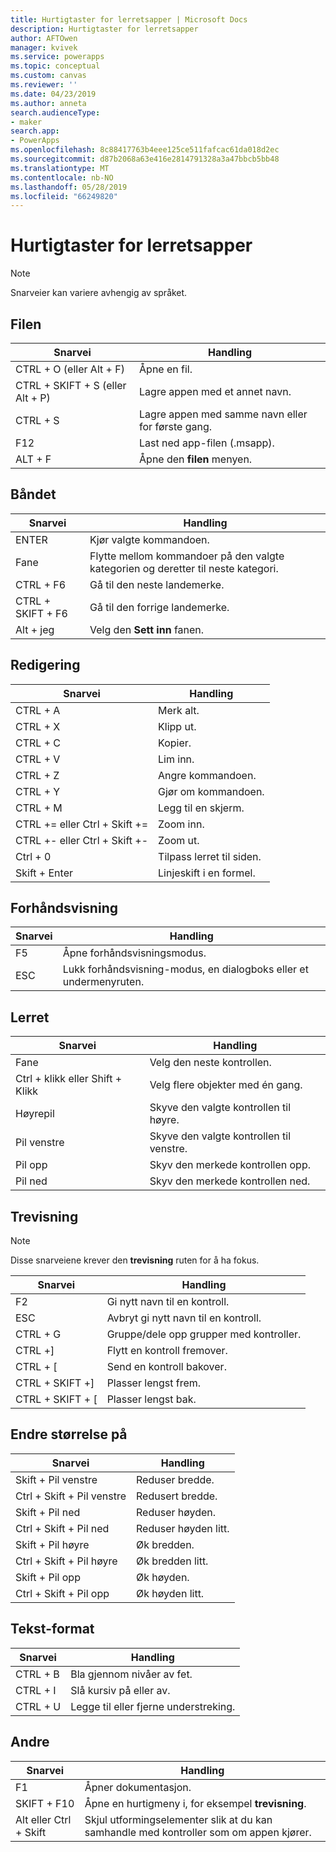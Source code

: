 ```yaml
---
title: Hurtigtaster for lerretsapper | Microsoft Docs
description: Hurtigtaster for lerretsapper
author: AFTOwen
manager: kvivek
ms.service: powerapps
ms.topic: conceptual
ms.custom: canvas
ms.reviewer: ''
ms.date: 04/23/2019
ms.author: anneta
search.audienceType:
- maker
search.app:
- PowerApps
ms.openlocfilehash: 8c88417763b4eee125ce511fafcac61da018d2ec
ms.sourcegitcommit: d87b2068a63e416e2814791328a3a47bbcb5bb48
ms.translationtype: MT
ms.contentlocale: nb-NO
ms.lasthandoff: 05/28/2019
ms.locfileid: "66249820"
---
```

# <a name="keyboard-shortcuts-for-canvas-apps"></a>Hurtigtaster for lerretsapper

> [!NOTE]
> Snarveier kan variere avhengig av språket.

## <a name="file"></a>Filen

| Snarvei | Handling |
|--|--|
| CTRL + O (eller Alt + F) | Åpne en fil. |
| CTRL + SKIFT + S (eller Alt + P) | Lagre appen med et annet navn. |
| CTRL + S | Lagre appen med samme navn eller for første gang. |
| F12 | Last ned app-filen (.msapp). |
| ALT + F | Åpne den **filen** menyen. |

## <a name="ribbon"></a>Båndet

| Snarvei | Handling |
|--|--|
| ENTER | Kjør valgte kommandoen. |
| Fane | Flytte mellom kommandoer på den valgte kategorien og deretter til neste kategori. |
| CTRL + F6 | Gå til den neste landemerke. |
| CTRL + SKIFT + F6 | Gå til den forrige landemerke. |
| Alt + jeg | Velg den **Sett inn** fanen. |

## <a name="editing"></a>Redigering

| Snarvei | Handling |
|--|--|
| CTRL + A | Merk alt. |
| CTRL + X | Klipp ut. |
| CTRL + C | Kopier. |
| CTRL + V | Lim inn. |
| CTRL + Z | Angre kommandoen. |
| CTRL + Y | Gjør om kommandoen. |
| CTRL + M | Legg til en skjerm. |
| CTRL += eller Ctrl + Skift += | Zoom inn. |
| CTRL +- eller Ctrl + Skift +- | Zoom ut. |
| Ctrl + 0 | Tilpass lerret til siden. |
| Skift + Enter | Linjeskift i en formel. |

## <a name="preview"></a>Forhåndsvisning

| Snarvei | Handling |
|--|--|
| F5 | Åpne forhåndsvisningsmodus. |
| ESC | Lukk forhåndsvisning-modus, en dialogboks eller et undermenyruten.|

## <a name="canvas"></a>Lerret

| Snarvei | Handling |
|--|--|
| Fane | Velg den neste kontrollen. |
| Ctrl + klikk eller Shift + Klikk | Velg flere objekter med én gang. |
| Høyrepil | Skyve den valgte kontrollen til høyre. |
| Pil venstre | Skyve den valgte kontrollen til venstre. |
| Pil opp | Skyv den merkede kontrollen opp. |
| Pil ned | Skyv den merkede kontrollen ned. |

## <a name="tree-view"></a>Trevisning

> [!NOTE]
> Disse snarveiene krever den **trevisning** ruten for å ha fokus.

| Snarvei | Handling |
|--|--|
| F2 | Gi nytt navn til en kontroll. |
| ESC | Avbryt gi nytt navn til en kontroll. |
| CTRL + G | Gruppe/dele opp grupper med kontroller. |
| CTRL +] | Flytt en kontroll fremover. |
| CTRL + [ | Send en kontroll bakover. |
| CTRL + SKIFT +] | Plasser lengst frem. |
| CTRL + SKIFT + [ | Plasser lengst bak. |

## <a name="resize"></a>Endre størrelse på

| Snarvei | Handling |
|--|--|
| Skift + Pil venstre | Reduser bredde. |
| Ctrl + Skift + Pil venstre | Redusert bredde. |
| Skift + Pil ned | Reduser høyden. |
| Ctrl + Skift + Pil ned | Reduser høyden litt. |
| Skift + Pil høyre | Øk bredden. |
| Ctrl + Skift + Pil høyre | Øk bredden litt. |
| Skift + Pil opp | Øk høyden. |
| Ctrl + Skift + Pil opp | Øk høyden litt. |

## <a name="text-format"></a>Tekst-format

| Snarvei | Handling |
|--|--|
| CTRL + B  | Bla gjennom nivåer av fet. |
| CTRL + I | Slå kursiv på eller av. |
| CTRL + U | Legge til eller fjerne understreking. |

## <a name="other"></a>Andre

| Snarvei | Handling |
|--|--|
| F1 | Åpner dokumentasjon. |
| SKIFT + F10 | Åpne en hurtigmeny i, for eksempel **trevisning**. |
| Alt eller Ctrl + Skift | Skjul utformingselementer slik at du kan samhandle med kontroller som om appen kjører. |
